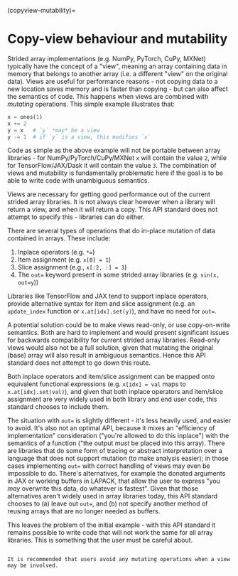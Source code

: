 (copyview-mutability)=

# Copy-view behaviour and mutability

Strided array implementations (e.g. NumPy, PyTorch, CuPy, MXNet) typically
have the concept of a "view", meaning an array containing data in memory that
belongs to another array (i.e. a different "view" on the original data).
Views are useful for performance reasons - not copying data to a new location
saves memory and is faster than copying - but can also affect the semantics
of code. This happens when views are combined with _mutating_ operations.
This simple example illustrates that:

```python
x = ones(1)
x += 2
y = x   # `y` *may* be a view
y -= 1  # if `y` is a view, this modifies `x`
```

Code as simple as the above example will not be portable between array
libraries - for NumPy/PyTorch/CuPy/MXNet `x` will contain the value `2`,
while for TensorFlow/JAX/Dask it will contain the value `3`. The combination
of views and mutability is fundamentally problematic here if the goal is to
be able to write code with unambiguous semantics.

Views are necessary for getting good performance out of the current strided
array libraries. It is not always clear however when a library will return a
view, and when it will return a copy. This API standard does not attempt to
specify this - libraries can do either.

There are several types of operations that do in-place mutation of data
contained in arrays. These include:

1. Inplace operators (e.g. `*=`)
2. Item assignment (e.g. `x[0] = 1`)
3. Slice assignment (e.g., `x[:2, :] = 3`)
4. The `out=` keyword present in some strided array libraries (e.g. `sin(x, out=y`))

Libraries like TensorFlow and JAX tend to support inplace operators, provide
alternative syntax for item and slice assignment (e.g. an `update_index`
function or `x.at[idx].set(y)`), and have no need for `out=`.

A potential solution could be to make views read-only, or use copy-on-write
semantics. Both are hard to implement and would present significant issues
for backwards compatibility for current strided array libraries. Read-only
views would also not be a full solution, given that mutating the original
(base) array will also result in ambiguous semantics. Hence this API standard
does not attempt to go down this route.

Both inplace operators and item/slice assignment can be mapped onto
equivalent functional expressions (e.g. `x[idx] = val` maps to
`x.at[idx].set(val)`), and given that both inplace operators and item/slice
assignment are very widely used in both library and end user code, this
standard chooses to include them.

The situation with `out=` is slightly different - it's less heavily used, and
easier to avoid. It's also not an optimal API, because it mixes an
"efficiency of implementation" consideration ("you're allowed to do this
inplace") with the semantics of a function ("the output _must_ be placed into
this array). There are libraries that do some form of tracing or abstract
interpretation over a language that does not support mutation (to make
analysis easier); in those cases implementing `out=` with correct handling of
views may even be impossible to do. There's alternatives, for example the
donated arguments in JAX or working buffers in LAPACK, that allow the user to
express "you _may_ overwrite this data, do whatever is fastest". Given that
those alternatives aren't widely used in array libraries today, this API
standard chooses to (a) leave out `out=`, and (b) not specify another method
of reusing arrays that are no longer needed as buffers.

This leaves the problem of the initial example - with this API standard it
remains possible to write code that will not work the same for all array
libraries. This is something that the user must be careful about.

```{note}

It is recommended that users avoid any mutating operations when a view may be involved.
```
